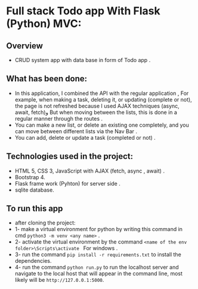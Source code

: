# Full stack Todo app With Flask (Python) MVC:
## Overview
* CRUD system app with data base  in form of Todo app .
## What has been done:
* In this application, I combined the API with the regular application ,
For example, when making a task, deleting it,
or updating (complete or not), 
the page is not refreshed because I used AJAX techniques (async, await, fetch)و But when moving between the lists, this is done in a regular manner through the routes .
* You can make a new list, or delete an existing one completely, and you can move between different lists via the Nav Bar .
* You can add, delete or update a task (completed or not) .
## Technologies used in the project:
* HTML 5, CSS 3, JavaScript with AJAX (fetch, async , await) .
* Bootstrap 4.
* Flask frame work (Pyhton) for server side .
* sqlite database.
## To run this app
* after cloning the project:
* 1- make a virtual environment for python by writing this command in cmd `python3 -m venv <any name>` .
* 2- activate the virtual environment by the command `<name of the env folder>\Scripts\activate ` For windows .
* 3- run the command `pip install -r requirements.txt` to install the dependencies. 
* 4- run the command `python run.py` to run the localhost server and navigate to the local host that will appear in the command line,  most likely will be `http://127.0.0.1:5000`. 
